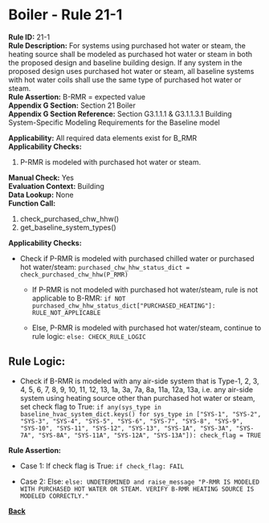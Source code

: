 
# Boiler - Rule 21-1  

**Rule ID:** 21-1  
**Rule Description:** For systems using purchased hot water or steam, the heating source shall be modeled as
purchased hot water or steam in both the proposed design and baseline building design. If any system in the proposed design uses purchased hot water or steam, all baseline systems with hot water coils shall use the same type of purchased hot water or steam.  
**Rule Assertion:** B-RMR = expected value  
**Appendix G Section:** Section 21 Boiler  
**Appendix G Section Reference:** Section G3.1.1.1 & G3.1.1.3.1 Building System-Specific Modeling Requirements for the Baseline model  

**Applicability:** All required data elements exist for B_RMR  
**Applicability Checks:**  

1. P-RMR is modeled with purchased hot water or steam.

**Manual Check:** Yes  
**Evaluation Context:** Building  
**Data Lookup:** None  
**Function Call:** 

1. check_purchased_chw_hhw()
2. get_baseline_system_types()

**Applicability Checks:**

- Check if P-RMR is modeled with purchased chilled water or purchased hot water/steam: `purchased_chw_hhw_status_dict = check_purchased_chw_hhw(P_RMR)`

  - If P-RMR is not modeled with purchased hot water/steam, rule is not applicable to B-RMR: `if NOT purchased_chw_hhw_status_dict["PURCHASED_HEATING"]: RULE_NOT_APPLICABLE`

  - Else, P-RMR is modeled with purchased hot water/steam, continue to rule logic: `else: CHECK_RULE_LOGIC`

## Rule Logic:  

- Check if B-RMR is modeled with any air-side system that is Type-1, 2, 3, 4, 5, 6, 7, 8, 9, 10, 11, 12, 13, 1a, 3a, 7a, 8a, 11a, 12a, 13a, i.e. any air-side system using heating source other than purchased hot water or steam, set check flag to True: `if any(sys_type in baseline_hvac_system_dict.keys() for sys_type in ["SYS-1", "SYS-2", "SYS-3", "SYS-4", "SYS-5", "SYS-6", "SYS-7", "SYS-8", "SYS-9", "SYS-10", "SYS-11", "SYS-12", "SYS-13", "SYS-1A", "SYS-3A", "SYS-7A", "SYS-8A", "SYS-11A", "SYS-12A", "SYS-13A"]): check_flag = TRUE`

**Rule Assertion:**

- Case 1: If check flag is True: `if check_flag: FAIL`

- Case 2: Else: `else: UNDETERMINED and raise_message "P-RMR IS MODELED WITH PURCHASED HOT WATER OR STEAM. VERIFY B-RMR HEATING SOURCE IS MODELED CORRECTLY."`

**[Back](../_toc.md)**
